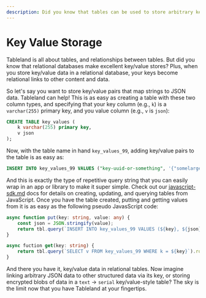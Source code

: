 ```yaml
---
description: Did you know that tables can be used to store arbitrary key/value data?
---
```


# Key Value Storage

Tableland is all about tables, and relationships between tables. But did you know that relational databases make excellent key/value stores? Plus, when you store key/value data in a relational database, your keys become relational links to other content and data.

So let's say you want to store key/value pairs that map strings to JSON data. Tableland can help! This is as easy as creating a table with these two column types, and specifying that your key column (e.g., `k`) is a `varchar(255)` primary key, and you value column (e.g., `v` is `json`):

```sql
CREATE TABLE key_values (
    k varchar(255) primary key,
    v json
);
```

Now, with the table name in hand `key_values_99`, adding key/value pairs to the table is as easy as:

```sql
INSERT INTO key_values_99 VALUES ("key-uuid-or-something", '{"somelarge_json": "bla"}');
```

And this is exactly the type of repetitive query string that you can easily wrap in an app or library to make it super simple. Check out our [javascript-sdk.md](../../javascript-sdk.md "mention") docs for details on creating, updating, and querying tables from JavaScript. Once you have the table created, putting and getting values from it is as easy as the following pseudo JavasScript code:

```typescript
async function put(key: string, value: any) {
    const json = JSON.stringify(value);
    return tbl.query(`INSERT INTO key_values_99 VALUES (${key}, ${json});`)
}

async fuction get(key: string) {
    return tbl.query(`SELECT v FROM key_values_99 WHERE k = ${key}`).rows[0]
}
```

And there you have it, key/value data in relational tables. Now imagine linking arbitrary JSON data to other structured data via its key, or storing encrypted blobs of data in a `text` -> `serial` key/value-style table? The sky is the limit now that you have Tableland at your fingertips.
